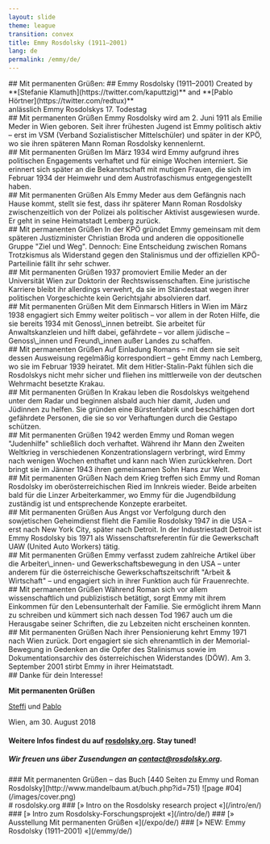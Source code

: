 ```yaml
---
layout: slide
theme: league
transition: convex
title: Emmy Rosdolsky (1911–2001)
lang: de
permalink: /emmy/de/
---
```


<section data-markdown>
## Mit permanenten Grüßen:
## Emmy Rosdolsky (1911–2001)
Created by **[Stefanie Klamuth](https://twitter.com/kaputtzig)** and **[Pablo Hörtner](https://twitter.com/redtux)**<br>
anlässlich Emmy Rosdolskys 17. Todestag
</section>

<section data-markdown>
## Mit permanenten Grüßen
Emmy Rosdolsky wird am 2. Juni 1911 als Emilie Meder in Wien geboren. Seit ihrer frühesten Jugend ist Emmy politisch aktiv – erst im VSM (Verband Sozialistischer Mittelschüler) und später in der KPÖ, wo sie ihren späteren Mann Roman Rosdolsky kennenlernt.
</section>

<section data-markdown>
## Mit permanenten Grüßen
Im März 1934 wird Emmy aufgrund ihres politischen Engagements verhaftet und für einige Wochen interniert. Sie erinnert sich später an die Bekanntschaft mit mutigen Frauen, die sich im Februar 1934 der Heimwehr und dem Austrofaschismus entgegengestellt haben. 
</section>

<section data-markdown>
## Mit permanenten Grüßen
Als Emmy Meder aus dem Gefängnis nach Hause kommt, stellt sie fest, dass ihr späterer Mann Roman Rosdolsky zwischenzeitlich von der Polizei als politischer Aktivist ausgewiesen wurde. Er geht in seine Heimatstadt Lemberg zurück.
</section>

<section data-markdown>
## Mit permanenten Grüßen
In der KPÖ gründet Emmy gemeinsam mit dem späteren Justizminister Christian Broda und anderen die oppositionelle Gruppe "Ziel und Weg". Dennoch: Eine Entscheidung zwischen Romans Trotzkismus als Widerstand gegen den Stalinismus und der offiziellen KPÖ-Parteilinie fällt ihr sehr schwer.
</section>

<section data-markdown>
## Mit permanenten Grüßen
1937 promoviert Emilie Meder an der Universität Wien zur Doktorin der Rechtswissenschaften. Eine juristische Karriere bleibt ihr allerdings verwehrt, da sie im Ständestaat wegen ihrer politischen Vorgeschichte kein Gerichtsjahr absolvieren darf.
</section>

<section data-markdown>
## Mit permanenten Grüßen
Mit dem Einmarsch Hitlers in Wien im März 1938 engagiert sich Emmy weiter politisch – vor allem in der Roten Hilfe, die sie bereits 1934 mit Genoss\_innen betreibt. Sie arbeitet für Anwaltskanzleien und hilft dabei, gefährdete – vor allem jüdische – Genoss\_innen und Freund\_innen außer Landes zu schaffen.
</section>

<section data-markdown>
## Mit permanenten Grüßen
Auf Einladung Romans – mit dem sie seit dessen Ausweisung regelmäßig korrespondiert – geht Emmy nach Lemberg, wo sie im Februar 1939 heiratet. Mit dem Hitler-Stalin-Pakt fühlen sich die Rosdolskys nicht mehr sicher und fliehen ins mittlerweile von der deutschen Wehrmacht besetzte Krakau. 
</section>

<section data-markdown>
## Mit permanenten Grüßen
In Krakau leben die Rosdolskys weitgehend unter dem Radar und beginnen alsbald auch hier damit, Juden und Jüdinnen zu helfen. Sie gründen eine Bürstenfabrik und beschäftigen dort gefährdete Personen, die sie so vor Verhaftungen durch die Gestapo schützen. 
</section>

<section data-markdown>
## Mit permanenten Grüßen
1942 werden Emmy und Roman wegen "Judenhilfe" schließlich doch verhaftet. Während ihr Mann den Zweiten Weltkrieg in verschiedenen Konzentrationslagern verbringt, wird Emmy nach wenigen Wochen enthaftet und kann nach Wien zurückkehren. Dort bringt sie im Jänner 1943 ihren gemeinsamen Sohn Hans zur Welt.
</section>

<section data-markdown>
## Mit permanenten Grüßen
Nach dem Krieg treffen sich Emmy und Roman Rosdolsky im oberösterreichischen Ried im Innkreis wieder. Beide arbeiten bald für die Linzer Arbeiterkammer, wo Emmy für die Jugendbildung zuständig ist und entsprechende Konzepte erarbeitet. 
</section>

<section data-markdown>
## Mit permanenten Grüßen
Aus Angst vor Verfolgung durch den sowjetischen Geheimdienst flieht die Familie Rosdolsky 1947 in die USA – erst nach New York City, später nach Detroit. In der Industriestadt Detroit ist Emmy Rosdolsky bis 1971 als Wissenschaftsreferentin für die Gewerkschaft UAW (United Auto Workers) tätig.
</section>

<section data-markdown>
## Mit permanenten Grüßen
Emmy verfasst zudem zahlreiche Artikel über die Arbeiter\_innen- und Gewerkschaftsbewegung in den USA – unter anderem für die österreichische Gewerkschaftszeitschrift "Arbeit & Wirtschaft" – und engagiert sich in ihrer Funktion auch für Frauenrechte.
</section>

<section data-markdown>
## Mit permanenten Grüßen
Während Roman sich vor allem wissenschaftlich und publizistisch betätigt, sorgt Emmy mit ihrem Einkommen für den Lebensunterhalt der Familie. Sie ermöglicht ihrem Mann zu schreiben und kümmert sich nach dessen Tod 1967 auch um die Herausgabe seiner Schriften, die zu Lebzeiten nicht erscheinen konnten. 
</section>

<section data-markdown>
## Mit permanenten Grüßen
Nach ihrer Pensionierung kehrt Emmy 1971 nach Wien zurück. Dort engagiert sie sich ehrenamtlich in der Memorial-Bewegung in Gedenken an die Opfer des Stalinismus sowie im Dokumentationsarchiv des österreichischen Widerstandes (DÖW). Am 3. September 2001 stirbt Emmy in ihrer Heimatstadt.
</section>

<section data-markdown>
## Danke für dein Interesse!

**Mit permanenten Grüßen**

[Steffi](https://twitter.com/kaputtzig) und [Pablo](https://twitter.com/redtux)

Wien, am 30. August 2018

#### Weitere Infos findest du auf [rosdolsky.org](https://rosdolsky.org/). Stay tuned!
##### Wir freuen uns über Zusendungen an [contact@rosdolsky.org](mailto:contact@rosdolsky.org).
</section>


<section data-markdown>
### Mit permanenten Grüßen – das Buch
[440 Seiten zu Emmy und Roman Rosdolsky](http://www.mandelbaum.at/buch.php?id=751)
![page #04](/images/cover.png)
</section>


<section data-markdown>
# rosdolsky.org
### [» Intro on the Rosdolsky research project «](/intro/en/)
### [» Intro zum Rosdolsky-Forschungsprojekt «](/intro/de/)
### [» Ausstellung Mit permanenten Grüßen «](/expo/de/)
### [» NEW: Emmy Rosdolsky (1911–2001) «](/emmy/de/)
</section>
